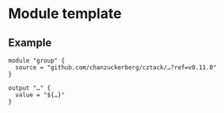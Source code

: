 # Module template

## Example

```hcl
module "group" {
  source = "github.com/chanzuckerberg/cztack/…?ref=v0.11.0"
}

output "…" {
  value = "${…}"
}
```

<!-- START -->

<!-- END -->
